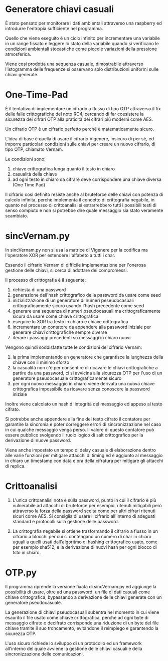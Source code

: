 # Generatore chiavi casuali
È stato pensato per monitorare i dati ambientali attraverso una raspberry ed introdurre l'entropia sufficiente nel programma.

Quello che viene eseguito è un ciclo infinito per incrementare una variabile in un range fissato e leggere lo stato della variabile
quando si verificano le condizioni ambientali stocastiche come piccole variazioni della pressione atmosferica.

Viene cosi prodotta una sequenza casuale, dimostrabile attraverso l'istogramma delle frequenze si osservano solo distribuzioni uniformi sulle chiavi generate.

# One-Time-Pad
È il tentativo di implementare un cifrario a flusso di tipo OTP attraverso il fix delle falle crittografiche del noto RC4, cercando di far coesistere la sicurezza dei cifrari OTP alla praticità dei cifrari più moderni come AES.

Un cifrario OTP è un cifrario perfetto perchè è matematicamente sicuro.

L'idea di base è quella di usare il cifrario Vigenere, insicuro di per sè, ed imporre particolari condizioni sulle chiavi per creare un nuovo cifrario, di tipo OTP, chiamato Vernam.

Le condizioni sono:
1) chiave crittografica lunga quanto il testo in chiaro
2) casualità della chiave
3) ad ogni testo in chiaro da cifrare deve corrispondere una chiave diversa (One Time Pad)

Il cifrario cosi definito resiste anche al bruteforce delle chiavi con potenza di calcolo infinita, perchè implementa il concetto di crittografia negabile, in quanto nel processo di crittoanalisi si estrarrebbero tutti i possibili testi di senso compiuto e non si potrebbe dire quale messaggio sia stato veramente scambiato.

# sincVernam.py
In sincVernam.py non si usa la matrice di Vigenere per la codifica ma l'operatore XOR per estendere l'alfabeto a tutti i char.

Essendo il cifrario Vernam di difficile implementazione per l'onerosa gestione delle chiavi, si cerca di adottare dei compromessi.

Il processo di crittografia è il seguente:
1) richiesta di una password
2) generazione dell'hash crittografico della password da usare come seed
3) inizializzazione di un generatore di numeri peseudocasuali crittograficamente sicuro usando l'hash precedente come seed
4) generare una sequenza di numeri pseudocasuali ma crittograficamente sicura da usare come chiave crittografica
5) eseguire lo XOR tra testo in chiaro e chiave crittografica
6) incrementare un contatore da appendere alla password iniziale per generare chiavi crittografiche sempre diverse
7) iterare i passaggi precedenti su messaggi in chiaro nuovi

Vengono quindi soddisfatte tutte le condizioni del cifrario Vernam:
1) la prima implementando un generatore che garantisce la lunghezza della chiave con il minimo sforzo
2) la casualità non c'è per consentire di ricavare le chiavi crittografiche a partire da una password, ci si avvicina alla sicurezza OTP per l'uso di un generatore pseudocasuale crittograficamente sicuro
3) per ogni nuovo messaggio in chiaro viene derivata una nuova chiave crittografica impossibile da ricavare senza conoscere la password iniziale

Inoltre viene calcolato un hash di integrità del messaggio ed appeso al testo cifrato.

Si potrebbe anche appendere alla fine del testo cifrato il contatore per garantire la sincronia e poter correggere errori di sincronizzazione nel caso in cui qualche messaggio venga perso. Il valore di questo contatore può essere pubblico svolgendo il ruolo logico di salt crittografico per la derivazione di nuove password.

Viene anche impostato un tempo di delay casuale di elaborazione dentro alle varie funzioni per mitigare attacchi di timing ed è aggiunto al messaggio in chiaro un timestamp con data e ora della cifratura per mitigare gli attacchi di replica.

# Crittoanalisi
1) L'unica crittoanalisi nota è sulla password, punto in cui il cifrario è più vulnerabile ad attacchi di bruteforce per esempio, ritenuti mitigabili però attraverso la forza della password scelta come per altri cifrari ritenuti sicuri come AES. Si consiglia di usare il cifrario all'interno di adeguati standard e protocolli sulla gestione delle password.

2) La crittografia negabile si ottiene trasformando il cifrario a flusso in un cifrario a blocchi per cui si contengano un numero di char in chiaro uguali a quelli usati dall'algoritmo di hashing crittografico usato, come per esempio sha512, e la derivazione di nuovi hash per ogni blocco di tsto in chiaro.

# OTP.py
Il programma riprende la versione fixata di sincVernam.py ed aggiunge la possibilità di usare, oltre ad una password, un file di dati casuali come chiave crittografica, bypassando a derivazione delle chiavi generate con un generatore pseudocasuale.

La generazione di chiavi pseudocasuali subentra nel momento in cui viene esaurito il file usato come chiave crittografica, perchè ad ogni byte di messaggio cifrato o decifrato corrisponde una riduzione di un byte del file chiave tramite il suo troncamento, evitandone il reimpiego e garantendo la sicurezza OTP. 

L'uso sicuro richiede lo sviluppo di un protocollo ed un framework all'interno del quale avviene la gestione delle chiavi casuali e della sincronizzazione delle comunicazioni.
